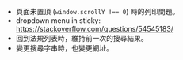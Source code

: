 * 頁面未置頂 (`window.scrollY !== 0`) 時的列印問題。
* dropdown menu in sticky: https://stackoverflow.com/questions/54545183/
* 回到法規列表時，維持前一次的搜尋結果。
* 變更搜尋字串時，也變更網址。
